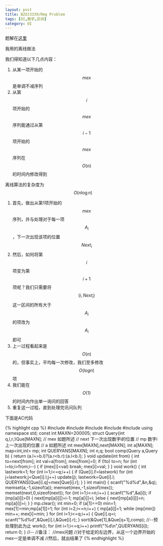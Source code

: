 ```yaml
---
layout: post
title: BZOJ3339/Rmq Problem
tags: [OI,数学,区间]
category: OI
---
```


题解在[这里](http://tieba.baidu.com/p/2813942502)

我用的离线做法

我们得知道以下几点内容：

1. 从某一项开始的$$mex$$是单调不减序列
2. 从第$$i$$项开始的$$mex$$序列能通过从第$$i-1$$项开始的$$mex$$序列在$$O(n)$$的时间内修改得到

离线算法的复杂度为$$O(n \log n)$$

1. 首先，做出从第1项开始的$$mex$$序列，并与处理对于每一项$$A_i$$，下一次出现该项的位置$$Next_i$$
2. 然后，如何将第$$i$$项变为第$$i+1$$项呢？我们只需要将$$(i,Next_i)$$这一区间的所有大于$$A_i$$的项改为$$A_i$$即可
3. 上一过程看起来是$$O(n)$$的，但事实上，平均每一次修改，我们至多修改$$O(log n)$$项
4. 我们能在$$O(1)$$的时间内作出单一询问的回答
5. 重复这一过程，直到处理完讯问队列

下面是AC代码

{% highlight cpp %}
#include <iostream>
#include <cstdio>
#include <cstring>
#include <algorithm>
#include <map>
using namespace std;
const int MAXN=200005;
struct Query{int q,l,r;}Que[MAXN];
// mex   如题所述
// next  下一次出现数字i的位置
// mp    数字i上一次出现的位置
// a     如题所述
int mex[MAXN],next[MAXN];
int a[MAXN];
map<int,int> mp;
int QUERYANS[MAXN];
int n,q;
bool comp(Query a,Query b)
{
    return (a.l==b.l)?(a.r<b.r):(a.l<b.l);
}
void update(int from)
{
    int to=next[from];
    int val=a[from];
    mex[from]=0;
    if (!to)
        to=n;
    for (int i=to;i>from;i--)
    {
        if (mex[i]<val)
            break;
        mex[i]=val;
    }
}
void work()
{
    int lastwork=1;
    for (int i=1;i<=q;i++)
    {
        if (Que[i].l!=lastwork)
            for (int j=lastwork;j<Que[i].l;j++)
                update(j);
        lastwork=Que[i].l;
        QUERYANS[Que[i].q]=mex[Que[i].r];
    }
}
int main()
{
    scanf("%d%d",&n,&q);
    memset(a,-1,sizeof(a));
    memset(mex,-1,sizeof(mex));
    memset(next,0,sizeof(next));
    for (int i=1;i<=n;i++)
    {
        scanf("%d",&a[i]);
        if (mp[a[i]]>0)
        {
            next[mp[a[i]]]=i-1;
            mp[a[i]]=i;
        }else
        {
            next[mp[a[i]]]=n;
            mp[a[i]]=i;
        }
    }
    mp.clear();
    int min=0;
    if (a[1]==0)
        min=1;
    mex[1]=min;mp[a[1]]=1;
    for (int i=2;i<=n;i++)
    {
        mp[a[i]]=1;
        while (mp[min])
            min++;
        mex[i]=min;
    }
    for (int i=1;i<=q;i++)
    {
        Que[i].q=i;
        scanf("%d%d",&Que[i].l,&Que[i].r);
    }
    sort(&Que[1],&Que[q+1],comp);
    //--预处理到此为止
    work();
    for (int i=1;i<=q;i++)
        printf("%d\n",QUERYANS[i]);
    return 0;
}
//--
//备注：
//mex问题
//对于给定的左边界，从这一个边界开始的mex一定是单调不减
//然后，就出结果了
{% endhighlight %}
